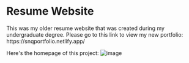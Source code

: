 # Resume Website

<p> This was my older resume website that was created during my undergraduate degree. Please go to this link to view my new portfolio: https://snqportfolio.netlify.app/ </p>

Here's the homepage of this project:
![image](https://user-images.githubusercontent.com/35506354/196344082-d88116d8-881d-46eb-a7d9-65e5acbe76c3.png)
